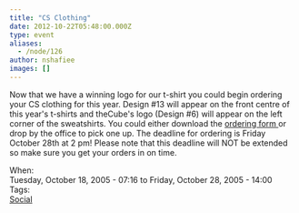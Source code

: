 ```yaml
---
title: "CS Clothing"
date: 2012-10-22T05:48:00.000Z
type: event
aliases:
  - /node/126
author: nshafiee
images: []
---
```


<div class="field field-name-body field-type-text-with-summary field-label-hidden"><div class="field-items"><div class="field-item even"><p>Now that we have a winning logo for our t-shirt you could begin ordering your CS clothing for this year. Design #13 will appear on the front centre of this year&apos;s t-shirts and theCube&apos;s logo (Design #6) will appear on the left corner of the sweatshirts. You could either download the <a href="/files/OrderFormCorrected.pdf">ordering form </a> or drop by the office to pick one up. The deadline for ordering is Friday October 28th at 2 pm! Please note that this deadline will NOT be extended so make sure you get your orders in on time.</p>
</div></div></div><div class="field field-name-field-dates field-type-datetime field-label-above"><div class="field-label">When:&#xA0;</div><div class="field-items"><div class="field-item even"><span class="date-display-range"><span class="date-display-start">Tuesday, October 18, 2005 - 07:16</span> to <span class="date-display-end">Friday, October 28, 2005 - 14:00</span></span></div></div></div>    <footer>
    <div class="field field-name-field-tags field-type-taxonomy-term-reference field-label-above"><div class="field-label">Tags:&#xA0;</div><div class="field-items"><div class="field-item even"><a href="/social">Social</a></div></div></div>      </footer>